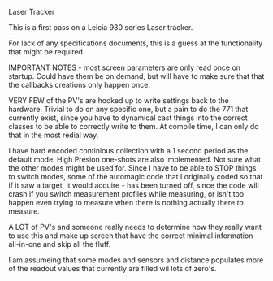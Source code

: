 Laser Tracker 

This is a first pass on a Leicia 930 series Laser tracker.

For lack of any specifications documents, this is a guess  at the functionality that might be required.

IMPORTANT NOTES - most screen parameters are only read once on startup.  Could have them be on demand, but will have to make sure that 
that the callbacks creations only happen once.

VERY FEW of the PV's are hooked up to write settings back to the hardware. Trivial to do on any specific one, but a pain to do the
771 that currently exist, since you have to dynamical cast things into the correct classes to be able to correctly
write to them. At compile time, I can only do that in the most redial way.  

I have hard encoded continious collection with a 1 second period as the default  mode.  High Presion one-shots are also implemented.
Not sure what the other modes might be used for. Since I have to be able to STOP things to switch modes, some of the automagic code
that I originally coded so that if it saw a target, it would acquire - has been turned off, since the code will crash if you switch 
measurement profiles while measuring, or isn't too happen even trying to measure when there is nothing actually there *to* measure.

A LOT of PV's and someone really needs to determine how they really want to use this and make up screen that have 
the correct minimal information all-in-one and skip all the fluff.

I am assumeing that some modes and sensors and distance populates more of the readout values that currently are filled wil lots of zero's.
